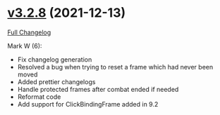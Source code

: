 # [v3.2.8](https://github.com/Kiatra/BlizzMove/tree/v3.2.8) (2021-12-13)

[Full Changelog](https://github.com/Kiatra/BlizzMove/compare/v3.2.7...v3.2.8)

Mark W (6):

- Fix changelog generation
- Resolved a bug when trying to reset a frame which had never been moved
- Added prettier changelogs
- Handle protected frames after combat ended if needed
- Reformat code
- Add support for ClickBindingFrame added in 9.2

